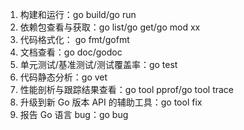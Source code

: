 1. 构建和运行：go build/go run
2. 依赖包查看与获取：go list/go get/go mod xx
3. 代码格式化： go fmt/gofmt
4. 文档查看：go doc/godoc
5. 单元测试/基准测试/测试覆盖率：go test
6. 代码静态分析：go vet
7. 性能剖析与跟踪结果查看：go tool pprof/go tool trace
8. 升级到新 Go 版本 API 的辅助工具：go tool fix
9. 报告 Go 语言 bug：go bug
